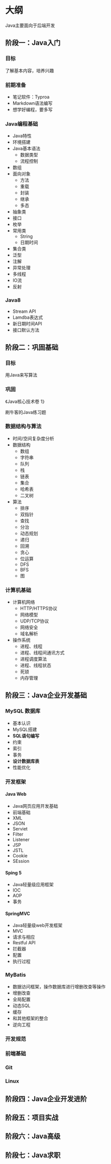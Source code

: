 # 大纲

Java主要面向于后端开发

## 阶段一：Java入门

### 目标

了解基本内容，培养兴趣

### 前期准备

- 笔记软件：Typroa
- Markdown语法编写
- 想学好编程，要多写

### Java编程基础

- Java特性
- 环境搭建
- Java基本语法
  - 数据类型
  - 流程控制
- 数组
- 面向对象
  - 方法
  - 重载
  - 封装
  - 继承
  - 多态
- 抽象类
- 接口
- 枚举
- 常用类
  - String
  - 日期时间
- 集合类
- 泛型
- 注解
- 异常处理
- 多线程
- IO流
- 反射

### Java8

- Stream API
- Lamdba表达式
- 新日期时间API
- 接口默认方法

## 阶段二：巩固基础

### 目标

用Java来写算法

### 巩固

《Java核心技术卷 1》

刷牛客的Java练习题

### 数据结构与算法

- 时间/空间复杂度分析
- 数据结构
  - 数组
  - 字符串
  - 队列
  - 栈
  - 链表
  - 集合
  - 哈希表
  - 二叉树
- 算法
  - 排序
  - 双指针
  - 查找
  - 分治
  - 动态规划
  - 递归
  - 回溯
  - 贪心
  - 位运算
  - DFS
  - BFS
  - 图

### 计算机基础

- 计算机网络
  - HTTP/HTTPS协议
  - 网络模型
  - UDP/TCP协议
  - 网络安全
  - 域名解析
- 操作系统
  - 进程、线程
  - 进程、线程间通讯方式
  - 进程调度算法
  - 进程、线程状态
  - 死锁
  - 内存管理

## 阶段三：Java企业开发基础

### MySQL 数据库

- 基本认识
- MySQL搭建
- **SQL语句编写**
- 约束
- 索引
- 事务
- **设计数据库表**
- 性能优化

### 开发框架

#### Java Web

- Java网页应用开发基础
- 前端基础
- XML
- JSON
- Serviet
- Filter
- Listener
- JSP
- JSTL
- Cookie
- SEssion

#### Sping 5

- Java轻量级应用框架
- IOC
- AOP
- 事务

#### SpringMVC

- Java轻量级web开发框架
- MVC
- 请求与相应
- Restful API
- 拦截器
- 配置
- 执行过程

### MyBatis

- 数据访问框架，操作数据库进行增删改查等操作
- 增删改查
- 全局配置
- 动态SQL
- 缓存
- 和其他框架的整合
- 逆向工程

### 开发规范

### 前端基础

### Git

### Linux

## 阶段四：Java企业开发进阶

## 阶段五：项目实战

## 阶段六：Java高级

## 阶段七：Java求职
